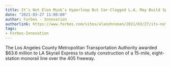 ```yaml
---
title: It’s Not Elon Musk’s Hyperloop But Car-Clogged L.A. May Build Space-Age Monorail
date: "2021-03-27 11:00:00"
author: Forbes - Innovation
authorlink: https://www.forbes.com/sites/alanohnsman/2021/03/27/its-not-elon-musks-hyperloop-but-car-clogged-la-may-build-space-age-monorail/
tags:
- Forbes-Innovation
---
```

The Los Angeles County Metropolitan Transportation Authority awarded $63.6 million to LA Skyrail Express to study construction of a 15-mile, eight-station monorail line over the 405 freeway.